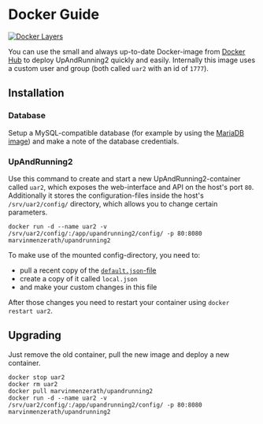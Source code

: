 # Docker Guide
[![Docker Layers](https://images.microbadger.com/badges/image/marvinmenzerath/upandrunning2.svg)](http://microbadger.com/images/marvinmenzerath/upandrunning2)

You can use the small and always up-to-date Docker-image from [Docker Hub](https://hub.docker.com/r/marvinmenzerath/upandrunning2/) to deploy UpAndRunning2 quickly and easily.
Internally this image uses a custom user and group (both called `uar2` with an id of `1777`).

## Installation

### Database
Setup a MySQL-compatible database (for example by using the [MariaDB image](https://hub.docker.com/_/mariadb/)) and make a note of the database credentials.

### UpAndRunning2
Use this command to create and start a new UpAndRunning2-container called `uar2`, which exposes the web-interface and API on the host's port `80`.
Additionally it stores the configuration-files inside the host's `/srv/uar2/config/` directory, which allows you to change certain parameters.
```
docker run -d --name uar2 -v /srv/uar2/config/:/app/upandrunning2/config/ -p 80:8080 marvinmenzerath/upandrunning2
```

To make use of the mounted config-directory, you need to:
* pull a recent copy of the [`default.json`-file](../../config/default.json)
* create a copy of it called `local.json`
* and make your custom changes in this file

After those changes you need to restart your container using `docker restart uar2`.

## Upgrading
Just remove the old container, pull the new image and deploy a new container.
```
docker stop uar2
docker rm uar2
docker pull marvinmenzerath/upandrunning2
docker run -d --name uar2 -v /srv/uar2/config/:/app/upandrunning2/config/ -p 80:8080 marvinmenzerath/upandrunning2
```